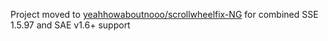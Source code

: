 Project moved to [yeahhowaboutnooo/scrollwheelfix-NG](https://github.com/yeahhowaboutnooo/scrollwheelfix-NG) for combined SSE 1.5.97 and SAE v1.6+ support
